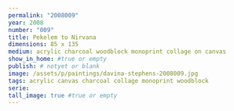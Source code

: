 ```yaml
---
permalink: "2008009"
year: 2008
number: "009"
title: Pekelem to Nirvana		
dimensions: 85 x 135
medium: acrylic charcoal woodblock monoprint collage on canvas
show_in_home: #true or empty
publish: # notyet or blank
image: /assets/p/paintings/davina-stephens-2008009.jpg
tags: acrylic canvas charcoal collage monoprint woodblock
serie:
tall_image: true #true or empty
---
```

